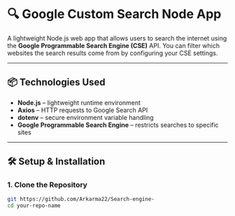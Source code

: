# 🔍 Google Custom Search Node App

A lightweight Node.js web app that allows users to search the internet using the **Google Programmable Search Engine (CSE)** API. You can filter which websites the search results come from by configuring your CSE settings.

---

## 📦 Technologies Used

- **Node.js** – lightweight runtime environment
- **Axios** – HTTP requests to Google Search API
- **dotenv** – secure environment variable handling
- **Google Programmable Search Engine** – restricts searches to specific sites

---

## 🛠 Setup & Installation

### 1. Clone the Repository

```bash
git https://github.com/Arkarma22/Search-engine-
cd your-repo-name
